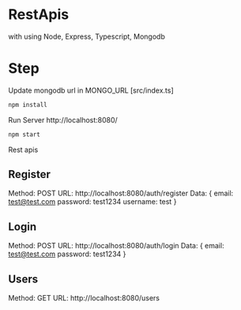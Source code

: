 # RestApis
with using Node, Express, Typescript, Mongodb

# Step
Update mongodb url in MONGO_URL [src/index.ts]

```bash
npm install
```
Run Server http://localhost:8080/
```bash
npm start
```
Rest apis 
## Register
Method: POST
URL:  http://localhost:8080/auth/register
Data: {
    email: test@test.com
    password: test1234
    username: test
}

## Login
Method: POST
URL:  http://localhost:8080/auth/login
Data: {
    email: test@test.com
    password: test1234
}

## Users
Method: GET
URL:  http://localhost:8080/users
